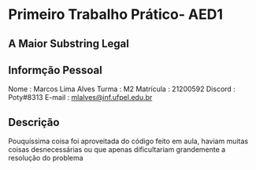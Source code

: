 # Primeiro Trabalho Prático- AED1

## A Maior Substring Legal

## Informção Pessoal

Nome        : Marcos Lima Alves
Turma       : M2
Matrícula   : 21200592
Discord     : Poty#8313
E-mail      : mlalves@inf.ufpel.edu.br

## Descrição

Pouquíssima coisa foi aproveitada do código feito em aula, haviam muitas coisas desnecessárias ou que apenas dificultariam grandemente a resolução do problema


 

